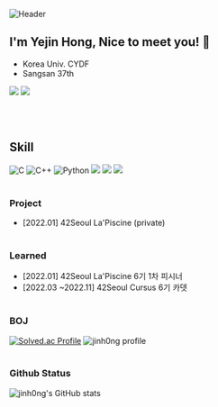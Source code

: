 ![Header](https://capsule-render.vercel.app/api?type=waving&color=timeGradient&height=200&text=Yejin%20Hong!&animation=fadeIn&fontColor=FFFFFF)
## I'm Yejin Hong, Nice to meet you! 👋 
  - Korea Univ. CYDF
  - Sangsan 37th

<img src="https://img.shields.io/badge/42seoul-yejhong-orange.svg"/> <a href="https://hits.seeyoufarm.com"><img src="https://hits.seeyoufarm.com/api/count/incr/badge.svg?url=https%3A%2F%2Fgithub.com%2Fyejinhong05&count_bg=%2379C83D&title_bg=%23555555&icon=&icon_color=%23E7E7E7&title=hits&edge_flat=false"/></a>

  </br></br>
## Skill 
![C](https://img.shields.io/badge/c-%2300599C.svg?style=for-the-badge&logo=c&logoColor=white)  ![C++](https://img.shields.io/badge/c++-%2300599C.svg?style=for-the-badge&logo=c%2B%2B&logoColor=white)  ![Python](https://img.shields.io/badge/python-3670A0?style=for-the-badge&logo=python&logoColor=ffdd54)
<img src="https://img.shields.io/badge/html-E34F26?style=for-the-badge&logo=html5&logoColor=white">
<img src="https://img.shields.io/badge/css-1572B6?style=for-the-badge&logo=css3&logoColor=white">
<img src="https://img.shields.io/badge/react-61DAFB?style=for-the-badge&logo=react&logoColor=black">
  </br></br>

### Project
* [2022.01] 42Seoul La'Piscine (private)
  </br></br>
  
### Learned
* [2022.01]   42Seoul La'Piscine 6기 1차 피시너
* [2022.03 ~2022.11] 42Seoul Cursus 6기 카뎃
  </br></br>

### BOJ
[![Solved.ac Profile](http://mazassumnida.wtf/api/v2/generate_badge?boj=lilyhong511)](https://solved.ac/lilyhong511/)
![jinh0ng profile](http://mazandi.herokuapp.com/api?handle={lilyhong511}&theme=dark)
  </br></br>
  
### Github Status
![jinh0ng's GitHub stats](https://github-readme-stats.vercel.app/api?username=jinh0ng&theme=gruvbox&show_icons=true)
